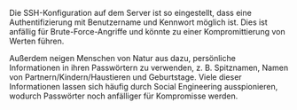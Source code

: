 Die SSH-Konfiguration auf dem Server ist so eingestellt, dass eine Authentifizierung mit Benutzername und Kennwort möglich ist. Dies ist anfällig für Brute-Force-Angriffe und könnte zu einer Kompromittierung von Werten führen. 

Außerdem neigen Menschen von Natur aus dazu, persönliche Informationen in ihren Passwörtern zu verwenden, z. B. Spitznamen, Namen von Partnern/Kindern/Haustieren und Geburtstage. Viele dieser Informationen lassen sich häufig durch Social Engineering ausspionieren, wodurch Passwörter noch anfälliger für Kompromisse werden.
